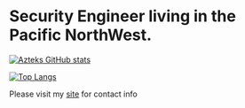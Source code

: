 # Security Engineer living in the Pacific NorthWest.

[![Azteks GitHub stats](https://github-readme-stats.vercel.app/api?username=aztek1337&theme=gruvbox)](https://github.com/anuraghazra/github-readme-stats)

[![Top Langs](https://github-readme-stats.vercel.app/api/top-langs/?username=aztek1337&theme=gruvbox&hide=C,objective-C&layout=compact)](https://github.com/anuraghazra/github-readme-stats)

Please visit my [site](htttps://angel-alvarez.dev) for contact info